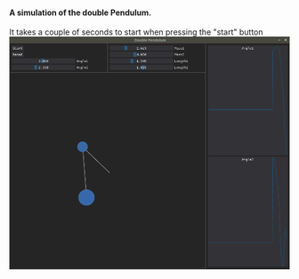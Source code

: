 #### A simulation of the double Pendulum.
It takes a couple of seconds to start when pressing the "start" button
![doublePendulum](doublePendulum.gif)